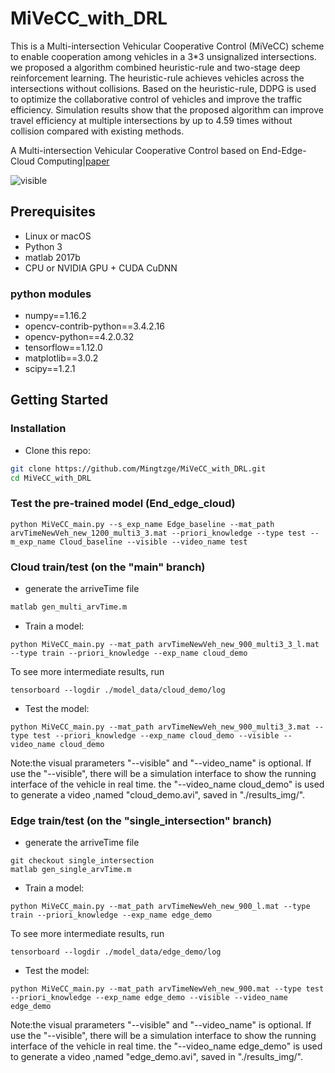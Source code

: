 # MiVeCC_with_DRL
This is a Multi-intersection Vehicular Cooperative Control (MiVeCC) scheme to enable cooperation among vehicles in a 3*3 unsignalized intersections. we proposed a algorithm combined heuristic-rule and two-stage deep reinforcement learning. The heuristic-rule achieves vehicles across the intersections without collisions. Based on the heuristic-rule, DDPG is used to optimize the collaborative control of vehicles and improve the traffic efficiency. Simulation results show that the proposed algorithm can improve travel efficiency at multiple intersections by up to 4.59 times without collision compared with existing methods.

A Multi-intersection Vehicular Cooperative Control based on End-Edge-Cloud Computing|[paper](https://arxiv.org/pdf/2012.00500.pdf)

![visible](https://github.com/Mingtzge/MiVeCC_with_DRL/blob/main/show_imgs/multi.gif)

## Prerequisites
- Linux or macOS
- Python 3
- matlab 2017b
- CPU or NVIDIA GPU + CUDA CuDNN
### python modules
- numpy==1.16.2
- opencv-contrib-python==3.4.2.16
- opencv-python==4.2.0.32
- tensorflow==1.12.0
- matplotlib==3.0.2
- scipy==1.2.1 

## Getting Started
### Installation
- Clone this repo:
```bash
git clone https://github.com/Mingtzge/MiVeCC_with_DRL.git
cd MiVeCC_with_DRL
```

### Test the pre-trained model (End_edge_cloud)
```
python MiVeCC_main.py --s_exp_name Edge_baseline --mat_path arvTimeNewVeh_new_1200_multi3_3.mat --priori_knowledge --type test --m_exp_name Cloud_baseline --visible --video_name test
```

### Cloud train/test (on the "main" branch)
- generate the arriveTime file
```bash
matlab gen_multi_arvTime.m
```
- Train a model:
```
python MiVeCC_main.py --mat_path arvTimeNewVeh_new_900_multi3_3_l.mat --type train --priori_knowledge --exp_name cloud_demo
```
To see more intermediate results, run 
```
tensorboard --logdir ./model_data/cloud_demo/log
```
- Test the model:
```
python MiVeCC_main.py --mat_path arvTimeNewVeh_new_900_multi3_3.mat --type test --priori_knowledge --exp_name cloud_demo --visible --video_name cloud_demo
```
Note:the visual prarameters "--visible" and "--video_name" is optional. If use the "--visible", there will be a simulation interface to show the running interface of the vehicle in real time. the "--video_name cloud_demo" is used to generate a video ,named "cloud_demo.avi", saved in "./results_img/".

### Edge train/test (on the "single_intersection" branch)
- generate the arriveTime file
```
git checkout single_intersection
matlab gen_single_arvTime.m
```
- Train a model:
```
python MiVeCC_main.py --mat_path arvTimeNewVeh_new_900_l.mat --type train --priori_knowledge --exp_name edge_demo
```
To see more intermediate results, run 
```
tensorboard --logdir ./model_data/edge_demo/log
```
- Test the model:
```
python MiVeCC_main.py --mat_path arvTimeNewVeh_new_900.mat --type test --priori_knowledge --exp_name edge_demo --visible --video_name edge_demo
```
Note:the visual prarameters "--visible" and "--video_name" is optional. If use the "--visible", there will be a simulation interface to show the running interface of the vehicle in real time. the "--video_name edge_demo" is used to generate a video ,named "edge_demo.avi", saved in "./results_img/".
